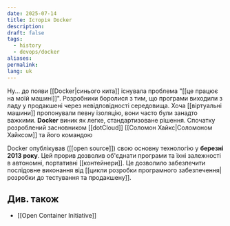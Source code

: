 ```yaml
---
date: 2025-07-14
title: Історія Docker
description: 
draft: false
tags:
  - history
  - devops/docker
aliases: 
permalink: 
lang: uk
---
```


Ну... до появи [[Docker|синього кита]] існувала проблема "[[це працює на моїй машині]]". Розробники боролися з тим, що програми виходили з ладу у продакшені через невідповідності середовища. Хоча [[віртуальні машини]] пропонували певну ізоляцію, вони часто були занадто важкими. **Docker** виник як легке, стандартизоване рішення. Спочатку розроблений засновником [[dotCloud]] [[Соломон Хайкс|Соломоном Хайксом]] та його командою

Docker опублікував  ([[open source]]) свою основну технологію у **березні 2013 року**. Цей прорив дозволив об'єднати програми та їхні залежності в автономні, портативні [[контейнери]]. Це дозволило забезпечити послідовне виконання від [[цикли розробки програмного забезпечення|розробки до тестування та продакшену]].

## Див. також

- [[Open Container Initiative]]
